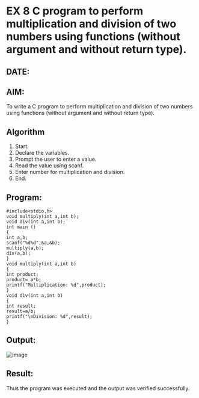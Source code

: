 # EX 8 C program to perform multiplication and division of two numbers using functions (without argument and without return type).
## DATE:
## AIM:
To write a C program to perform multiplication and division of two numbers using functions (without argument and without return type).

## Algorithm
1. Start.
2. Declare the variables.
3. Prompt the user to enter a value.
4. Read the value using scanf.
5. Enter number for multiplication and division.
6. End.  

## Program:
```
#include<stdio.h>
void multiply(int a,int b);
void div(int a,int b);
int main ()
{
int a,b;
scanf("%d%d",&a,&b);
multiply(a,b);
div(a,b);
}
void multiply(int a,int b)
{
int product;
product= a*b;
printf("Multiplication: %d",product);
}
void div(int a,int b)
{
int result;
result=a/b;
printf("\nDivision: %d",result);
}
```

## Output:

![image](https://github.com/user-attachments/assets/8e55fc75-991e-42d9-8b88-4ba33dce63d5)


## Result:
Thus the program was executed and the output was verified successfully.
